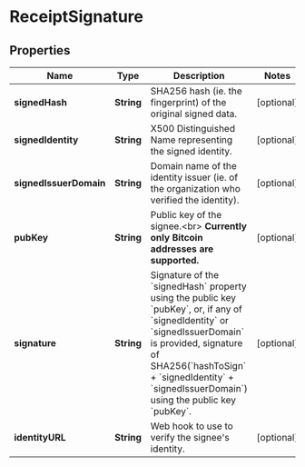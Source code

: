 
# ReceiptSignature

## Properties
Name | Type | Description | Notes
------------ | ------------- | ------------- | -------------
**signedHash** | **String** | SHA256 hash (ie. the fingerprint) of the original signed data. |  [optional]
**signedIdentity** | **String** | X500 Distinguished Name representing the signed identity. |  [optional]
**signedIssuerDomain** | **String** | Domain name of the identity issuer (ie. of the organization who verified the identity). |  [optional]
**pubKey** | **String** | Public key of the signee.&lt;br&gt; **Currently only Bitcoin addresses are supported.**  |  [optional]
**signature** | **String** | Signature of the &#x60;signedHash&#x60; property using the public key &#x60;pubKey&#x60;, or, if any of &#x60;signedIdentity&#x60; or &#x60;signedIssuerDomain&#x60; is provided, signature of SHA256(&#x60;hashToSign&#x60; + &#x60;signedIdentity&#x60; + &#x60;signedIssuerDomain&#x60;) using the public key &#x60;pubKey&#x60;.  |  [optional]
**identityURL** | **String** | Web hook to use to verify the signee&#39;s identity. |  [optional]



